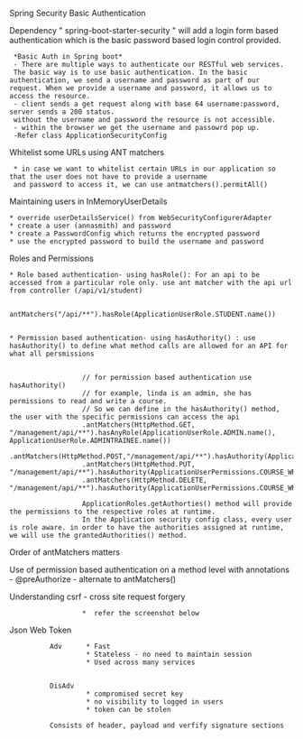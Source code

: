 Spring Security Basic Authentication
 
 Dependency " spring-boot-starter-security " will add a login form based authentication which is the basic password based login control
     provided.
     
     *Basic Auth in Spring boot*
     - There are multiple ways to authenticate our RESTful web services. 
     The basic way is to use basic authentication. In the basic authentication, we send a username and password as part of our request. When we provide a username and password, it allows us to access the resource.
     - client sends a get request along with base 64 username:password, server sends a 200 status.
     without the username and password the resource is not accessible.
     - within the browser we get the username and passowrd pop up.
     -Refer class ApplicationSecurityConfig
     
     
Whitelist some URLs using ANT matchers
     
     * in case we want to whitelist certain URLs in our application so that the user does not have to provide a username 
     and password to access it, we can use antmatchers().permitAll()
     
Maintaining users in InMemoryUserDetails
    
    * override userDetailsService() from WebSecurityConfigurerAdapter
    * create a user (annasmith) and password
    * create a PasswordConfig which returns the encrypted password
    * use the encrypted password to build the username and password
    
Roles and Permissions
    
    
    * Role based authentication- using hasRole(): For an api to be accessed from a particular role only. use ant matcher with the api url from controller (/api/v1/student)
                      
                      antMatchers("/api/**").hasRole(ApplicationUserRole.STUDENT.name())
    

    * Permission based authentication- using hasAuthority() : use hasAuthority() to define what method calls are allowed for an API for what all persmissions
    
    
                      // for permission based authentication use hasAuthority()
                      // for example, linda is an admin, she has permissions to read and write a course. 
                      // So we can define in the hasAuthority() method, the user with the specific permissions can access the api
                      .antMatchers(HttpMethod.GET, "/management/api/**").hasAnyRole(ApplicationUserRole.ADMIN.name(), ApplicationUserRole.ADMINTRAINEE.name())
                      .antMatchers(HttpMethod.POST,"/management/api/**").hasAuthority(ApplicationUserPermissions.COURSE_WRITE.name())
                      .antMatchers(HttpMethod.PUT, "/management/api/**").hasAuthority(ApplicationUserPermissions.COURSE_WRITE.name())
                      .antMatchers(HttpMethod.DELETE, "/management/api/**").hasAuthority(ApplicationUserPermissions.COURSE_WRITE.name())
                        
                      ApplicationRoles.getAuthorties() method will provide the permissions to the respective roles at runtime.
                      In the Application security config class, every user is role aware. in order to have the authorities assigned at runtime, we will use the grantedAuthorities() method. 
 
Order of antMatchers matters

Use of permission based authentication on a method level with annotations - @preAuthorize - alternate to antMatchers()

Understanding csrf - cross site request forgery
                    
                      *  refer the screenshot below
                      
     
Json Web Token
              
              Adv      * Fast
                       * Stateless - no need to maintain session
                       * Used across many services
                       
                      
              DisAdv    
                       * compromised secret key
                       * no visibility to logged in users
                       * token can be stolen
              
              Consists of header, payload and verfify signature sections         
     